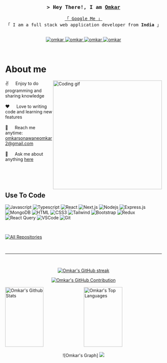 <!--
<h2 align="center">
  Welcome to   Omkar World!
  <img src="https://media.giphy.com/media/hvRJCLFzcasrR4ia7z/giphy.gif" width="28">
</h2>
-->

<!--
<p align="center">
  <a href="https://github.com/omkar"><img src="https://readme-typing-svg.herokuapp.com/?lines=Self%20Taught%20Programmer;Front%20End%20Developer;1.5%2B%20years%20of%20coding%20experience;Always%20learning%20new%20things&center=true&width=380&height=45"></a>
</p>

 -->


<!-- Intro  -->
<h3 align="center">
        <samp>&gt; Hey There!, I am
                <b><a target="_blank" href="https://protfolio-rouge-two.vercel.app/">  Omkar</a></b>
        </samp>
</h3>


<p align="center"> 
  <samp>
    <a href="https://www.linkedin.com/in/omkardev/">「 Google Me 」</a>
    <br>
    「 I am a full stack web application developer from <b>India</b> 」
    <br>
    <br>
  </samp>
</p>

<p align="center">
 <a href="https://protfolio-rouge-two.vercel.app/" target="blank">
  <img src="https://img.shields.io/badge/Portfolio-DC143C?style=for-the-badge&logo=medium&logoColor=white" alt="omkar" />
 </a>
 <a href="https://linkedin.com/in/omkardev" target="_blank">
  <img src="https://img.shields.io/badge/LinkedIn-0077B5?style=for-the-badge&logo=linkedin&logoColor=white" alt="omkar"/>
 </a>
 <!-- <a href="https://dev.to/omkar" target="_blank">
  <img src="https://img.shields.io/badge/dev.to-0A0A0A?style=for-the-badge&logo=dev.to&logoColor=white" alt="omkar" />
 </a> -->
 <a href="https://www.instagram.com/_omkar_sonawane/" target="_blank">
  <img src="https://img.shields.io/badge/Instagram-fe4164?style=for-the-badge&logo=instagram&logoColor=white" alt="omkar" />
 </a> 
 <a href="https://www.facebook.com/omkar.sonawne.98" target="_blank">
  <img src="https://img.shields.io/badge/Facebook-20BEFF?&style=for-the-badge&logo=facebook&logoColor=white" alt="omkar"  />
  </a> 
</p>
<br />

<!-- About Section -->
 # About me
 
<p>
 <img align="right" width="350" src="/assets/programmer.gif" alt="Coding gif" />
  
 ✌️ &emsp; Enjoy to do programming and sharing knowledge <br/><br/>
 ❤️ &emsp; Love to writing code and learning new features<br/><br/>
 📧 &emsp; Reach me anytime: omkarsonawaneomkar2@gmail.com<br/><br/>
 💬 &emsp; Ask me about anything [here](https://github.com/omkarcode11)

</p>

<br/>
<br/>
<br/>

## Use To Code

![Javascript](https://img.shields.io/badge/Javascript-F0DB4F?style=for-the-badge&labelColor=black&logo=javascript&logoColor=F0DB4F)
![Typescript](https://img.shields.io/badge/Typescript-007acc?style=for-the-badge&labelColor=black&logo=typescript&logoColor=007acc)
![React](https://img.shields.io/badge/-React-61DBFB?style=for-the-badge&labelColor=black&logo=react&logoColor=61DBFB)
![Next.js](https://img.shields.io/badge/next.js-000000?style=for-the-badge&logo=nextdotjs&logoColor=white)
![Nodejs](https://img.shields.io/badge/Nodejs-3C873A?style=for-the-badge&labelColor=black&logo=node.js&logoColor=3C873A)
![Express.js](https://img.shields.io/badge/Express.js-000000?style=for-the-badge&logo=express&logoColor=white)
![MongoDB](https://img.shields.io/badge/MongoDB-4EA94B?style=for-the-badge&logo=mongodb&logoColor=white)
![HTML](https://img.shields.io/badge/HTML5-E34F26?style=for-the-badge&logo=html5&logoColor=white)
![CSS3](https://img.shields.io/badge/CSS3-1572B6?style=for-the-badge&logo=css3&logoColor=white)
![Tailwind](https://img.shields.io/badge/Tailwind_CSS-092749?style=for-the-badge&logo=tailwindcss&logoColor=06B6D4&labelColor=000000)
![Bootstrap](https://img.shields.io/badge/Bootstrap-563D7C?style=for-the-badge&logo=bootstrap&logoColor=white)
![Redux](https://img.shields.io/badge/Redux-593D88?style=for-the-badge&logo=redux&logoColor=white)
![React Query](https://img.shields.io/badge/-React_Query-FF4154?style=for-the-badge&logo=react%20query&logoColor=white)
![VSCode](https://img.shields.io/badge/Visual_Studio-0078d7?style=for-the-badge&logo=visual%20studio&logoColor=white)
![Git](https://img.shields.io/badge/Git-F05032?style=for-the-badge&logo=git&logoColor=white)

<br/>

<p align="left">
  <a href="https://github.com/omkarcode11?tab=repositories" target="_blank"><img alt="All Repositories" title="All Repositories" src="https://img.shields.io/badge/-All%20Repos-2962FF?style=for-the-badge&logo=koding&logoColor=white"/></a>
</p>

<br/>
<hr/>
<br/>

<p align="center">
  <a href="https://github.com/omkarcode11">
    <img src="https://github-readme-streak-stats.herokuapp.com/?user=omkarcode11&theme=radical&border=7F3FBF&background=0D1117" alt="Omkar's GitHub streak"/>
  </a>
</p>

<p align="center">
  <a href="https://github.com/omkarcode11">
    <img src="https://github-profile-summary-cards.vercel.app/api/cards/profile-details?username=omkarcode11&theme=radical" alt=" Omkar's GitHub Contribution"/>
  </a>
</p>

<a> 
    <a href="https://github.com/omkarcode11"><img alt="Omkar's Github Stats" src="https://denvercoder1-github-readme-stats.vercel.app/api?username=omkarcode11&show_icons=true&count_private=true&theme=react&border_color=7F3FBF&bg_color=0D1117&title_color=F85D7F&icon_color=F8D866" height="192px" width="49.5%"/></a>
  <a href="https://github.com/omkarcode11"><img alt="  Omkar's Top Languages" src="https://denvercoder1-github-readme-stats.vercel.app/api/top-langs/?username=omkarcode11&langs_count=8&layout=compact&theme=react&border_color=7F3FBF&bg_color=0D1117&title_color=F85D7F&icon_color=F8D866" height="192px" width="49.5%"/></a>
  <br/>
</a>

<p align="center">
![Omkar's Graph]
  <a href="https://github.com/omkarcode11">
    <img src="https://github-readme-activity-graph.vercel.app/graph?username=omkarcode11&custom_title=%20%20Omkar%27s%20GitHub%20Activity%20Graph&bg_color=0D1117&color=7F3FBF&line=7F3FBF&point=7F3FBF&area_color=FFFFFF&title_color=FFFFFF&area=true"/>
  </a>
</p>
